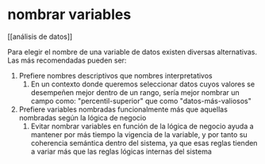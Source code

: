 # nombrar variables
[[análisis de datos]]

Para elegir el nombre de una variable de datos existen diversas alternativas. Las más recomendadas pueden ser:

1. Prefiere nombres descriptivos que nombres interpretativos
    1. En un contexto donde queremos seleccionar datos cuyos valores se desempeñen mejor dentro de un rango, sería mejor nombrar un campo como: "percentil-superior" que como "datos-más-valiosos"
2. Prefiere variables nombradas funcionalmente más que aquellas nombradas según la lógica de negocio
    1. Evitar nombrar variables en función de la lógica de negocio ayuda a mantener por más tiempo la vigencia de la variable, y por tanto su coherencia semántica dentro del sistema, ya que esas reglas tienden a variar más que las reglas lógicas internas del sistema
